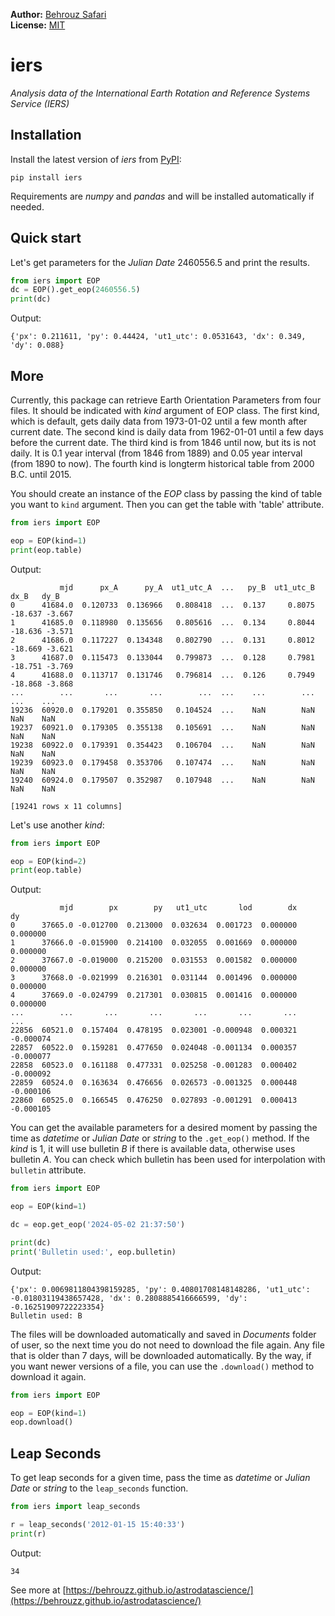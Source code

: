 **Author:** [Behrouz Safari](https://behrouzz.github.io/)<br/>
**License:** [MIT](https://opensource.org/licenses/MIT)<br/>

# iers
*Analysis data of the International Earth Rotation and Reference Systems Service (IERS)*


## Installation

Install the latest version of *iers* from [PyPI](https://pypi.org/project/iers/):

    pip install iers

Requirements are *numpy* and *pandas* and will be installed automatically if needed.


## Quick start

Let's get parameters for the *Julian Date* 2460556.5 and print the results.

```python
from iers import EOP
dc = EOP().get_eop(2460556.5)
print(dc)
```

Output:

```
{'px': 0.211611, 'py': 0.44424, 'ut1_utc': 0.0531643, 'dx': 0.349, 'dy': 0.088}
```

## More

Currently, this package can retrieve Earth Orientation Parameters from four files. It should be indicated with *kind* argument of EOP class. The first kind, which is default, gets daily data from 1973-01-02 until a few month after current date. The second kind is daily data from 1962-01-01 until a few days before the current date. The third kind is from 1846 until now, but its is not daily. It is 0.1 year interval (from 1846 from 1889) and 0.05 year interval (from 1890 to now). The fourth kind is longterm historical table from 2000 B.C. until 2015.

You should create an instance of the *EOP* class by passing the kind of table you want to `kind` argument. Then you can get the table with 'table' attribute.

```python
from iers import EOP

eop = EOP(kind=1)
print(eop.table)
```

Output:

```
           mjd      px_A      py_A  ut1_utc_A  ...   py_B  ut1_utc_B    dx_B   dy_B
0      41684.0  0.120733  0.136966   0.808418  ...  0.137     0.8075 -18.637 -3.667
1      41685.0  0.118980  0.135656   0.805616  ...  0.134     0.8044 -18.636 -3.571
2      41686.0  0.117227  0.134348   0.802790  ...  0.131     0.8012 -18.669 -3.621
3      41687.0  0.115473  0.133044   0.799873  ...  0.128     0.7981 -18.751 -3.769
4      41688.0  0.113717  0.131746   0.796814  ...  0.126     0.7949 -18.868 -3.868
...        ...       ...       ...        ...  ...    ...        ...     ...    ...
19236  60920.0  0.179201  0.355850   0.104524  ...    NaN        NaN     NaN    NaN
19237  60921.0  0.179305  0.355138   0.105691  ...    NaN        NaN     NaN    NaN
19238  60922.0  0.179391  0.354423   0.106704  ...    NaN        NaN     NaN    NaN
19239  60923.0  0.179458  0.353706   0.107474  ...    NaN        NaN     NaN    NaN
19240  60924.0  0.179507  0.352987   0.107948  ...    NaN        NaN     NaN    NaN

[19241 rows x 11 columns]
```

Let's use another *kind*:


```python
from iers import EOP

eop = EOP(kind=2)
print(eop.table)
```

Output:

```
           mjd        px        py   ut1_utc       lod        dx        dy
0      37665.0 -0.012700  0.213000  0.032634  0.001723  0.000000  0.000000
1      37666.0 -0.015900  0.214100  0.032055  0.001669  0.000000  0.000000
2      37667.0 -0.019000  0.215200  0.031553  0.001582  0.000000  0.000000
3      37668.0 -0.021999  0.216301  0.031144  0.001496  0.000000  0.000000
4      37669.0 -0.024799  0.217301  0.030815  0.001416  0.000000  0.000000
...        ...       ...       ...       ...       ...       ...       ...
22856  60521.0  0.157404  0.478195  0.023001 -0.000948  0.000321 -0.000074
22857  60522.0  0.159281  0.477650  0.024048 -0.001134  0.000357 -0.000077
22858  60523.0  0.161188  0.477331  0.025258 -0.001283  0.000402 -0.000092
22859  60524.0  0.163634  0.476656  0.026573 -0.001325  0.000448 -0.000106
22860  60525.0  0.166545  0.476250  0.027893 -0.001291  0.000413 -0.000105
```

You can get the available parameters for a desired moment by passing the time as *datetime* or *Julian Date* or *string* to the `.get_eop()` method. If the *kind* is 1, it will use bulletin *B* if there is available data, otherwise uses bulletin *A*. You can check which bulletin has been used for interpolation with `bulletin` attribute.

```python
from iers import EOP

eop = EOP(kind=1)

dc = eop.get_eop('2024-05-02 21:37:50')

print(dc)
print('Bulletin used:', eop.bulletin)
```

Output:

```
{'px': 0.0069811804398159285, 'py': 0.40801708148148286, 'ut1_utc': -0.01803119438657428, 'dx': 0.2808885416666599, 'dy': -0.16251909722223354}
Bulletin used: B
```

The files will be downloaded automatically and saved in *Documents* folder of user, so the next time you do not need to download the file again. Any file that is older than 7 days, will be downloaded automatically. By the way, if you want newer versions of a file, you can use the `.download()` method to download it again.

```python
from iers import EOP

eop = EOP(kind=1)
eop.download()
```

## Leap Seconds

To get leap seconds for a given time, pass the time as *datetime* or *Julian Date* or *string* to the `leap_seconds` function.

```python
from iers import leap_seconds

r = leap_seconds('2012-01-15 15:40:33')
print(r)
```

Output:

```
34
```

See more at [https://behrouzz.github.io/astrodatascience/](https://behrouzz.github.io/astrodatascience/)

